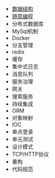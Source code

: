 - [数据结构](https://github.com/Somnus/somnus.github.io/wiki/数据结构)
- [随意编程](https://github.com/Somnus/somnus.github.io/wiki/随意编程)
- 分布式数据库
- MySql机制
- Docker
- 分支管理
- redis
- 缓存
- 集中式日志
- 消息队列
- 服务治理
- 网关
- 搜索服务
- 持续集成
- ORM
- 对象映射
- IOC
- 单点登录
- 单元测试
- 设计模式
- TCP/HTTP协议
- 重构
- 代码规范
